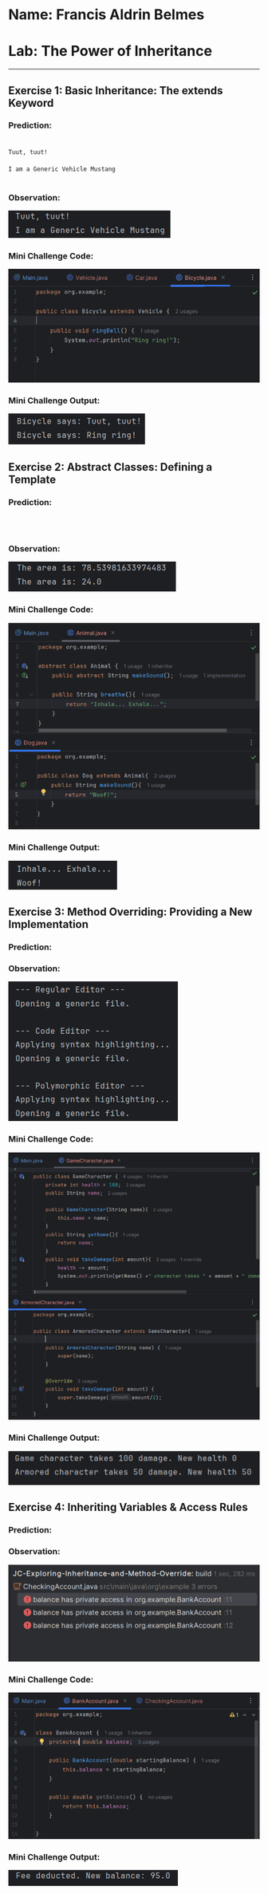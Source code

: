 # Name: Francis Aldrin Belmes
# Lab: The Power of Inheritance
***
## Exercise 1: Basic Inheritance: The extends Keyword
### Prediction:
<code>
Tuut, tuut!<br>
I am a Generic Vehicle Mustang<br>
</code>

### Observation:
![image_info](./media/ex1.png)
### Mini Challenge Code:
![image_info](./media/ex1MC-code.png)
### Mini Challenge Output:
![image_info](./media/ex1MC-output.png)


## Exercise 2: Abstract Classes: Defining a Template
### Prediction:
<code>

</code>

### Observation:
![image_info](./media/ex2.png)
### Mini Challenge Code:
![image_info](./media/ex2MC-code.png)

### Mini Challenge Output:
![image_info](./media/ex2MC-output.png)



## Exercise 3: Method Overriding: Providing a New Implementation
### Prediction:

### Observation:
![image_info](./media/ex3.png)
### Mini Challenge Code:
![image_info](./media/ex3MC-code.png)

### Mini Challenge Output:
![image_info](./media/ex3MC-output.png)




## Exercise 4: Inheriting Variables & Access Rules
### Prediction:

### Observation:
![image_info](./media/ex4.png)
### Mini Challenge Code:
![image_info](./media/ex4MC-code.png)

### Mini Challenge Output:
![image_info](./media/ex4MC-output.png)






